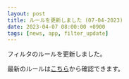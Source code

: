 ```yaml
---
layout: post
title: ルールを更新しました (07-04-2023)
date: 2023-04-07 08:00:00 +0900
tags: [news, app, filter_update]
---
```


フィルタのルールを更新しました。

最新のルールは[こちら](https://github.com/kittytail/BlockerRules)から確認できます。
